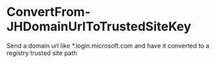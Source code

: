 # ConvertFrom-JHDomainUrlToTrustedSiteKey
Send a domain url like *.login.microsoft.com and have it converted to a registry trusted site path
